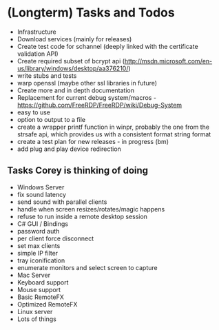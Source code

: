 # (Longterm) Tasks and Todos
* Infrastructure
 * Download services (mainly for releases)
* Create test code for schannel (deeply linked with the certificate validation API)
* Create required subset of bcrypt api (http://msdn.microsoft.com/en-us/library/windows/desktop/aa376210/)
 * write stubs and tests
 * warp openssl (maybe other ssl libraries in future)
* Create more and in depth documentation
* Replacement for current debug system/macros - https://github.com/FreeRDP/FreeRDP/wiki/Debug-System
 * easy to use
 * option to output to a file
 * create a wrapper printf function in winpr, probably the one from the strsafe api, which provides us with a consistent format string format
* create a test plan for new releases - in progress (bm)
* add plug and play device redirection

## Tasks Corey is thinking of doing
* Windows Server
 * fix sound latency
 * send sound with parallel clients
 * handle when screen resizes/rotates/magic happens
 * refuse to run inside a remote desktop session
* C# GUI / Bindings
 * password auth
 * per client force disconnect
 * set max clients
 * simple IP filter
 * tray iconification
 * enumerate monitors and select screen to capture
* Mac Server
 * Keyboard support
 * Mouse support
 * Basic RemoteFX
 * Optimized RemoteFX
* Linux server
 * Lots of things